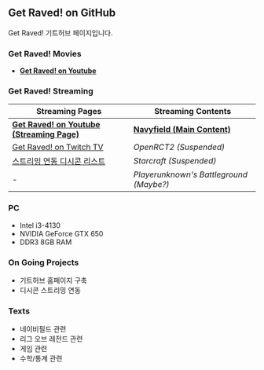 ## Get Raved! on GitHub

Get Raved! 기트허브 페이지입니다.
  
  
  
  
### Get Raved! Movies

* [**Get Raved! on Youtube**](https://www.youtube.com/channel/UCddjChClpRKImlG8fepmypA)
  
  
  
  
### Get Raved! Streaming

Streaming Pages|Streaming Contents
-|-
[**Get Raved! on Youtube (Streaming Page)**](https://www.youtube.com/channel/UCddjChClpRKImlG8fepmypA/live)|[**Navyfield (Main Content)**](http://navyfield.co.kr/main.asp)
[Get Raved! on Twitch TV](https://go.twitch.tv/trollingrave)|_OpenRCT2 (Suspended)_
[스트리밍 연동 디시콘 리스트](https://gist.githubusercontent.com/Get-Raved/57fbde60b5e19fcb31406d9cc0dc8600/raw/dccon_list.json)|_Starcraft (Suspended)_
-|_Playerunknown's Battleground (Maybe?)_
  
  
  
  
### PC

* Intel i3-4130
* NVIDIA GeForce GTX 650
* DDR3 8GB RAM
  
  
  
  
### On Going Projects

* 기트허브 홈페이지 구축
* 디시콘 스트리밍 연동
  
  
  
  
### Texts

* 네이비필드 관련
* 리그 오브 레전드 관련
* 게임 관련
* 수학/통계 관련
